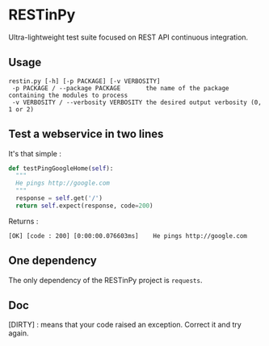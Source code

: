 # RESTinPy
Ultra-lightweight test suite focused on REST API continuous integration.

## Usage
```shell
restin.py [-h] [-p PACKAGE] [-v VERBOSITY]
 -p PACKAGE / --package PACKAGE       the name of the package containing the modules to process
 -v VERBOSITY / --verbosity VERBOSITY the desired output verbosity (0, 1 or 2)
```

## Test a webservice in two lines

It's that simple :

```python
def testPingGoogleHome(self):
  """
  He pings http://google.com
  """
  response = self.get('/')
  return self.expect(response, code=200)
```

Returns :

```shell
[OK] [code : 200] [0:00:00.076603ms]    He pings http://google.com
```

## One dependency

The only dependency of the RESTinPy project is `requests`.

## Doc

[DIRTY] : means that your code raised an exception. Correct it and try again.

